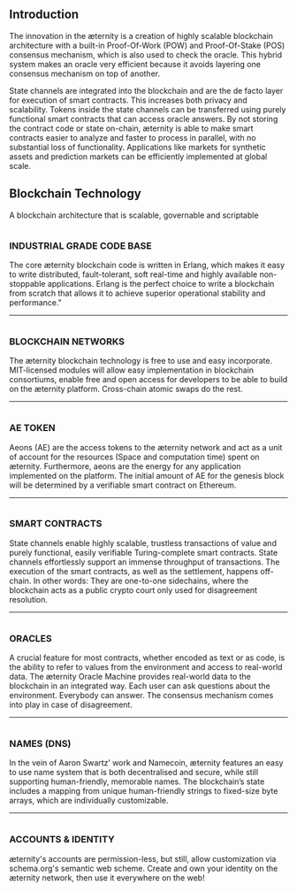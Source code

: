 ## Introduction

The innovation in the æternity is a creation of highly scalable blockchain architecture with a built-in Proof-Of-Work (POW) and Proof-Of-Stake (POS) consensus mechanism, which is also used to check the oracle. This hybrid system makes an oracle very efficient because it avoids layering one consensus mechanism on top of another. 

State channels are integrated into the blockchain and are the de facto layer for execution of smart contracts. This increases both privacy and scalability. Tokens inside the state channels can be transferred using purely functional smart contracts that can access oracle answers. By not storing the contract code or state on-chain, æternity is able to make smart contracts easier to analyze and faster to process in parallel, with no substantial loss of functionality.
Applications like markets for synthetic assets and prediction markets can be efficiently implemented at global scale. 

## Blockchain Technology
A blockchain architecture that is scalable, governable and scriptable



<img src="https://github.com/aeternity/wiki/blob/master/images/icons/code.png" alt="">

### INDUSTRIAL GRADE CODE BASE
The core æternity blockchain code is written in Erlang, which makes it easy to write distributed, fault-tolerant, soft real-time and highly available non-stoppable applications.
Erlang is the perfect choice to write a blockchain from scratch that allows it to achieve superior operational stability and performance."

---
<img src="https://github.com/aeternity/wiki/blob/master/images/icons/blockchain.png" alt="">

### BLOCKCHAIN NETWORKS
The æternity blockchain technology is free to use and easy incorporate. 
MIT-licensed modules will allow easy implementation in blockchain consortiums, enable free and open access for developers to be able to build on the æternity platform. Cross-chain atomic swaps do the rest.

---
<img src="https://github.com/aeternity/wiki/blob/master/images/icons/ae.png" alt="">

### AE TOKEN
Aeons (AE) are the access tokens to the æternity network and act as a unit of account for the resources (Space and computation time) spent on æternity.
Furthermore, aeons are the energy for any application implemented on the platform.
The initial amount of AE for the genesis block will be determined by a verifiable smart contract on Ethereum.

---
<img src="https://github.com/aeternity/wiki/blob/master/images/icons/smart-contracts.png" alt="">

### SMART CONTRACTS
State channels enable highly scalable, trustless transactions of value and purely functional, easily verifiable Turing-complete smart contracts.
State channels effortlessly support an immense throughput of transactions. The execution of the smart contracts, as well as the settlement, happens off-chain.
In other words: They are one-to-one sidechains, where the blockchain acts as a public crypto court only used for disagreement resolution.

---
<img src="https://github.com/aeternity/wiki/blob/master/images/icons/oracles.png" alt="">

### ORACLES
A crucial feature for most contracts, whether encoded as text or as code, is the ability to refer to values from the environment and access to real-world data.
The æternity Oracle Machine provides real-world data to the blockchain in an integrated way.
Each user can ask questions about the environment. Everybody can answer. The consensus mechanism comes into play in case of disagreement.

---
<img src="https://github.com/aeternity/wiki/blob/master/images/icons/dns.png" alt="">

### NAMES (DNS)
In the vein of Aaron Swartz’ work and Namecoin, æternity features an easy to use name system that is both decentralised and secure, while still supporting human-friendly, memorable names.
The blockchain’s state includes a mapping from unique human-friendly strings to fixed-size byte arrays, which are individually customizable.

---
<img src="https://github.com/aeternity/wiki/blob/master/images/icons/accounts.png" alt="">

### ACCOUNTS & IDENTITY
æternity's accounts are permission-less, but still, allow customization via schema.org's semantic web scheme.
Create and own your identity on the æternity network, then use it everywhere on the web!
